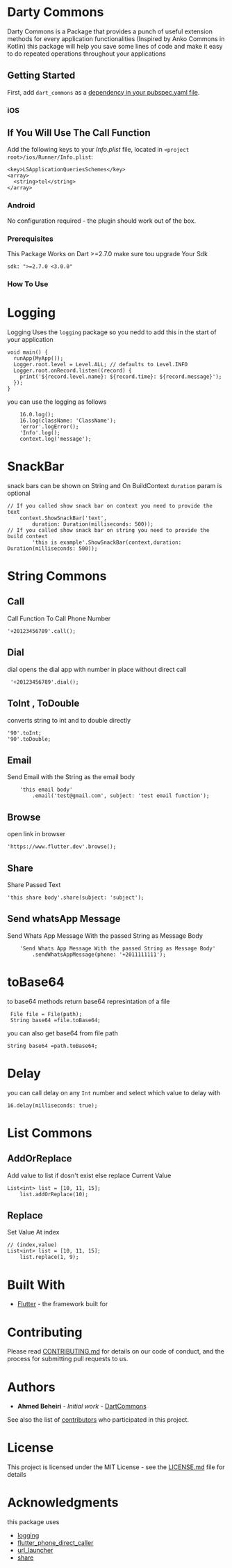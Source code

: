 # Darty Commons

Darty Commons is a Package that provides a punch of useful extension methods for every application functionalities (Inspired by Anko Commons in Kotlin)
this package will help you save some lines of code and make it easy to do repeated operations throughout your applications

## Getting Started

First, add `dart_commons` as a [dependency in your pubspec.yaml file](https://flutter.io/platform-plugins/).
### iOS

## If You Will Use The Call Function  
Add the following keys to your _Info.plist_ file, located in `<project root>/ios/Runner/Info.plist`:

```
<key>LSApplicationQueriesSchemes</key>
<array>
  <string>tel</string>
</array>
```

### Android

No configuration required - the plugin should work out of the box.


### Prerequisites

This Package Works on Dart >=2.7.0 make sure tou upgrade Your Sdk

```
sdk: ">=2.7.0 <3.0.0"
```

### How To Use

# Logging

Logging Uses the `logging` package so you nedd to add this in the start of your application

```
void main() {
  runApp(MyApp());
  Logger.root.level = Level.ALL; // defaults to Level.INFO
  Logger.root.onRecord.listen((record) {
    print('${record.level.name}: ${record.time}: ${record.message}');
  });
}
```
you can use the logging as follows

```
    16.0.log();
    16.log(className: 'ClassName');
    'error'.logError();
    'Info'.log();
    context.log('message');
```

# SnackBar
snack bars can be shown on String and On BuildContext
 `duration` param is optional

```
// If you called show snack bar on context you need to provide the text  
    context.ShowSnackBar('text',
        duration: Duration(milliseconds: 500));
// If you called show snack bar on string you need to provide the build context  
        'this is example'.ShowSnackBar(context,duration: Duration(milliseconds: 500));
```

# String Commons

## Call

Call Function To Call Phone Number 
```
'+20123456789'.call();
```

## Dial 
dial opens the dial app with number in place without direct call
```
 '+20123456789'.dial();
```


## ToInt , ToDouble

converts string to int and to double directly 
```
'90'.toInt;
'90'.toDouble;
```
## Email

Send Email with the String as the email body 
```
    'this email body'
        .email('test@gmail.com', subject: 'test email function');
```

## Browse
open link in browser
```
'https://www.flutter.dev'.browse();
```

## Share
Share Passed Text

```
'this share body'.share(subject: 'subject');
```

## Send whatsApp Message
Send Whats App Message With the passed String as Message Body

```
    'Send Whats App Message With the passed String as Message Body'
        .sendWhatsAppMessage(phone: '+2011111111');
```

# toBase64
to base64 methods return base64 represintation of a file 

```
 File file = File(path);
 String base64 =file.toBase64;   
```

you can also get base64 from file path
```
String base64 =path.toBase64;
```

# Delay
you can call delay on any `Int` number and select which value to delay with

```
16.delay(milliseconds: true);
```
# List Commons

## AddOrReplace
Add value to list if dosn't exist else replace Current Value
```
List<int> list = [10, 11, 15];
    list.addOrReplace(10);
```
## Replace
Set Value At index
```
// (index,value)
List<int> list = [10, 11, 15];
    list.replace(1, 9);
```

# Built With

* [Flutter](http://www.flutter.dev/) - the framework built for

# Contributing

Please read [CONTRIBUTING.md](CONTRIBUTING.md) for details on our code of conduct, and the process for submitting pull requests to us.

# Authors

* **Ahmed Beheiri** - *Initial work* - [DartCommons](https://github.com/AhmedBeheiri/dart_commons)

See also the list of [contributors](https://github.com/AhmedBeheiri/dart_commons/graphs/contributors) who participated in this project.

# License

This project is licensed under the MIT License - see the [LICENSE.md](LICENSE) file for details

# Acknowledgments
 this package uses 
* [logging](https://pub.dev/packages/logging)
* [flutter_phone_direct_caller](https://pub.dev/packages/flutter_phone_direct_caller)
* [url_launcher](https://pub.dev/packages/url_launcher)
* [share](https://pub.dev/packages/share)

